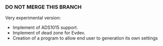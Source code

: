 ### DO NOT MERGE THIS BRANCH ###

Very experimental version:
- Implement of ADS1015 support.
- Implement of dead zone for Evdev.
- Creation of a program to allow end user to generation its own settings
